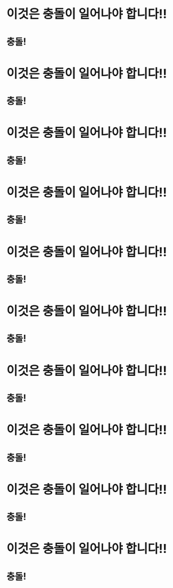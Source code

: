 # 이것은 충돌이 일어나야 합니다!!

## 충돌!

# 이것은 충돌이 일어나야 합니다!!

## 충돌!

# 이것은 충돌이 일어나야 합니다!!

## 충돌!

# 이것은 충돌이 일어나야 합니다!!

## 충돌!

# 이것은 충돌이 일어나야 합니다!!

## 충돌!

# 이것은 충돌이 일어나야 합니다!!

## 충돌!

# 이것은 충돌이 일어나야 합니다!!

## 충돌!

# 이것은 충돌이 일어나야 합니다!!

## 충돌!

# 이것은 충돌이 일어나야 합니다!!

## 충돌!

# 이것은 충돌이 일어나야 합니다!!

## 충돌!

<!-- # KMTestingRepo

pr 충돌 발생!!

### 테스트 방법

1. npm install
2. npm run dev

#### 기타사항

- fontawesome 설치 사용
- 명령어
  npm i --save @fortawesome/fontawesome-svg-core
  npm install --save @fortawesome/free-solid-svg-icons
  npm install --save @fortawesome/react-fontawesome

- 불러오기
  import { faCheckSquare, faSpinner, faBars } from "@fortawesome/free-solid-svg-icons";
  import { FontAwesomeIcon } from "@fortawesome/react-fontawesome";

- 사용하기
  ```java
  <FontAwesomeIcon icon={faBars} />